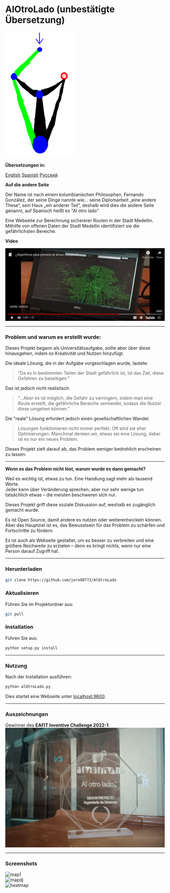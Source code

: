 # AlOtroLado (unbestätigte Übersetzung)

![logo](https://github.com/entifais/ST0245-Plantilla/blob/master/proyecto/codigo/alOtroLado/misc/img/logo1.png?raw=true)

**Übersetzungen in:**

[English](https://github.com/jero98772/AlOtroLado/blob/main/docs/readme.md)
[Spanish](https://github.com/jero98772/AlOtroLado/blob/main/docs/readme_es.md)
[Русский](https://github.com/jero98772/AlOtroLado/blob/main/docs/readme_ru.md)

**Auf die andere Seite**  

Der Name ist nach einem kolumbianischen Philosophen, Fernando González, der seine Dinge nannte wie... seine Diplomarbeit „eine andere These“, sein Haus „ein anderer Teil“, deshalb wird dies die andere Seite genannt, auf Spanisch heißt es "Al otro lado"

Eine Webseite zur Berechnung sichererer Routen in der Stadt Medellín. Mithilfe von offenen Daten der Stadt Medellín identifiziert sie die gefährlichsten Bereiche.

**Video**

[![video](https://raw.githubusercontent.com/jero98772/AlOtroLado/main/misc/img/video.png)](https://www.youtube.com/watch?v=f4UW539DhlQ "AlOtroLado")

---

### Problem und warum es erstellt wurde:

Dieses Projekt begann als Universitätsaufgabe, sollte aber über diese hinausgehen, indem es Kreativität und Nutzen hinzufügt.  

Die ideale Lösung, die in der Aufgabe vorgeschlagen wurde, lautete:

> "Da es in bestimmten Teilen der Stadt gefährlich ist, ist das Ziel, diese Gefahren zu beseitigen."

Das ist jedoch nicht realistisch.

> "...Aber es ist möglich, die Gefahr zu verringern, indem man eine Route erstellt, die gefährliche Bereiche vermeidet, sodass die Nutzer diese umgehen können."

Die "reale" Lösung erfordert jedoch einen gesellschaftlichen Wandel.  

> Lösungen funktionieren nicht immer perfekt. Oft sind sie eher Optimierungen. Manchmal denken wir, etwas sei eine Lösung, dabei ist es nur ein neues Problem.  

Dieses Projekt zielt darauf ab, das Problem weniger bedrohlich erscheinen zu lassen.  

---

**Wenn es das Problem nicht löst, warum wurde es dann gemacht?**

Weil es wichtig ist, etwas zu tun. Eine Handlung sagt mehr als tausend Worte.  
Jeder kann über Veränderung sprechen, aber nur sehr wenige tun tatsächlich etwas – die meisten beschweren sich nur.

Dieses Projekt griff diese soziale Diskussion auf, weshalb es zugänglich gemacht wurde.  

Es ist Open Source, damit andere es nutzen oder weiterentwickeln können. Aber das Hauptziel ist es, das Bewusstsein für das Problem zu schärfen und Fortschritte zu fördern.

Es ist auch als Webseite gestaltet, um es besser zu verbreiten und eine größere Reichweite zu erzielen – denn es bringt nichts, wenn nur eine Person darauf Zugriff hat.

---

### Herunterladen  

```bash
git clone https://github.com/jero98772/AlOtroLado
```

### Aktualisieren  

Führen Sie im Projektordner aus:

```bash
git pull
```

### Installation  

Führen Sie aus:

```bash
python setup.py install
```

---

### Nutzung

Nach der Installation ausführen:

```bash
python alOtroLado.py
```

Dies startet eine Webseite unter [localhost:9600](http://localhost:9600/).

---

### Auszeichnungen  

Gewinner des **EAFIT Inventive Challenge 2022-1**  
![award](https://raw.githubusercontent.com/jero98772/AlOtroLado/main/misc/img/premio.jpeg)

---

### Screenshots  

![map1](https://github.com/entifais/ST0245-Plantilla/blob/master/proyecto/codigo/alOtroLado/misc/img/2022-02-23-112022_1920x1080_scrot.png?raw=true)  
![mapdj](https://github.com/entifais/ST0245-Plantilla/blob/master/proyecto/codigo/alOtroLado/misc/img/dijistra_ok.jpg?raw=true)  
![heatmap](https://github.com/entifais/ST0245-Plantilla/blob/master/proyecto/codigo/alOtroLado/misc/img/photo1649630597.jpeg?raw=true)  